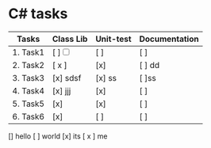 # C# tasks
Tasks | Class Lib | Unit-test | Documentation
----- | --------- | --------- | -------------
1. Task1 | [ ]<input type="checkbox" readonly> | [ ] | [ ]
2. Task2 | [ x ] | [x] | [ ] dd
3. Task3 | [x] sdsf | [x] ss | [ ]ss
4. Task4 | [x] jjj | [x] | [ ]
5. Task5 | [x] | [x] | [ ]
6. Task6 | [x] | [ ] | [ ]


[] hello
[ ] world
[x] its
[ x ] me
